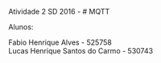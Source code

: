 Atividade 2 SD 2016 -  # MQTT


Alunos:  

Fabio Henrique Alves - 525758            
Lucas Henrique Santos do Carmo - 530743
